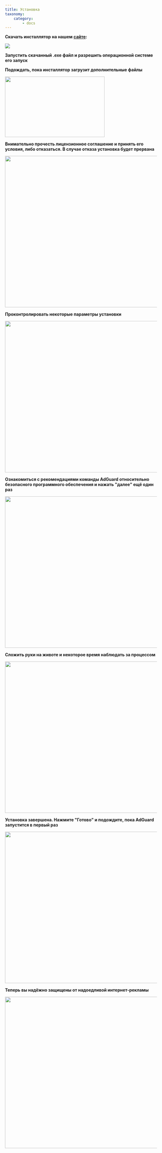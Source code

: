 ```yaml
---
title: Установка
taxonomy:
    category:
        - docs
---
```


**Скачать инсталлятор на нашем [сайте](https://adguard.com/ru/adguard-windows/overview.html):**

<img src="https://cloud.githubusercontent.com/assets/20211341/19712197/87260de8-9b1a-11e6-8f9a-c005e9838629.png">

**Запустить скачанный .exe файл и разрешить операционной системе его запуск**

**Подождать, пока инсталлятор загрузит дополнительные файлы**

<img src="https://cloud.githubusercontent.com/assets/20211341/19713927/ceb672ac-9b28-11e6-8413-02ce56dffcf7.png" width="330" height="200">

**Внимательно прочесть лицензионное соглашение и принять его условия, либо отказаться. В случае отказа установка будет прервана**

<img src="https://cloud.githubusercontent.com/assets/20211341/19713929/cec33488-9b28-11e6-96ab-d75c9a23cbf0.png" width="700" height="500">

**Проконтролировать некоторые параметры установки**

<img src="https://cloud.githubusercontent.com/assets/20211341/19713931/cec840b8-9b28-11e6-80d4-6be9652bd84d.png" width="700" height="500">

**Ознакомиться с рекомендациями команды AdGuard относительно безопасного программного обеспечения и нажать "далее" ещё один раз**

<img src="https://cloud.githubusercontent.com/assets/20211341/19713932/cec9a610-9b28-11e6-80f7-7c2cca1cb3a7.png" width="700" height="500">

**Сложить руки на животе и некоторое время наблюдать за процессом**

<img src="https://cloud.githubusercontent.com/assets/20211341/19713930/cec6f46a-9b28-11e6-8a0c-355cef679b3b.png" width="700" height="500">

**Установка завершена. Нажмите "Готово" и подождите, пока AdGuard запустится в первый раз**

<img src="https://cloud.githubusercontent.com/assets/20211341/19714344/2119ed96-9b2c-11e6-99ce-d7f4c0c9a21e.png" width="700" height="500">

**Теперь вы надёжно защищены от надоедливой интернет-рекламы**

<img src="https://cloud.githubusercontent.com/assets/20211341/19713934/ced10d38-9b28-11e6-8372-70900b2478cb.png" width="700" height="500">
